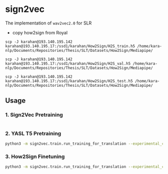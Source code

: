 # sign2vec

The implementation of `wav2vec2.0` for SLR

* copy how2sign from Royal

```
scp -J karahan@193.140.195.142 karahan@193.140.195.17:/ssd1/karahan/How2Sign/H2S_train.h5 /home/kara-nlp/Documents/Repositories/Thesis/SLT/Datasets/How2Sign/Mediapipe/

scp -J karahan@193.140.195.142 karahan@193.140.195.17:/ssd1/karahan/How2Sign/H2S_val.h5 /home/kara-nlp/Documents/Repositories/Thesis/SLT/Datasets/How2Sign/Mediapipe/

scp -J karahan@193.140.195.142 karahan@193.140.195.17:/ssd1/karahan/How2Sign/H2S_test.h5 /home/kara-nlp/Documents/Repositories/Thesis/SLT/Datasets/How2Sign/Mediapipe/
```

## Usage


### 1. Sign2Vec Pretraining

```

```

### 2. YASL T5 Pretraining

```bash
python3 -m sign2vec.train.run_training_for_translation --experimental_config='/experimental/configs/yasl_t5.yaml'
```

### 3. How2Sign Finetuning

```bash
python3 -m sign2vec.train.run_training_for_translation --experimental_config='/experimental/configs/h2s_t5.yaml'
```
